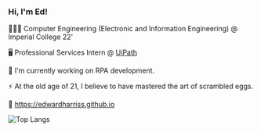 ### Hi, I'm Ed!

👨🏽‍🎓 Computer Engineering (Electronic and Information Engineering) @ Imperial College 22'

🖥️ Professional Services Intern @ [UiPath](https://www.uipath.com)

🔭 I'm currently working on RPA development.

⚡ At the old age of 21, I believe to have mastered the art of scrambled eggs.

🔗 https://edwardharriss.github.io

![Top Langs](https://github-readme-stats.vercel.app/api/top-langs/?username=edwardharriss&layout=compact&langs_count=8) 

<!--
**EdwardHarriss/EdwardHarriss** is a ✨ _special_ ✨ repository because its `README.md` (this file) appears on your GitHub profile.

Here are some ideas to get you started:

- 🔭 I’m currently working on ...
- 🌱 I’m currently learning ...
- 👯 I’m looking to collaborate on ...
- 🤔 I’m looking for help with ...
- 💬 Ask me about ...
- 📫 How to reach me: ...
- 😄 Pronouns: ...
- ⚡ Fun fact: ...
-->
